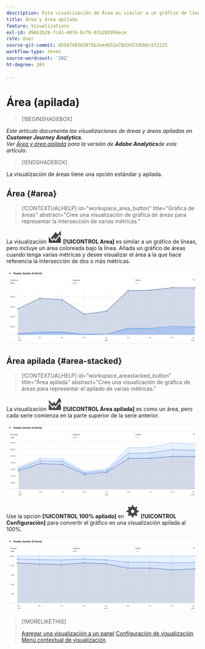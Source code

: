 ```yaml
---
description: Esta visualización de Área es similar a un gráfico de líneas, pero incluye una zona coloreada bajo la línea.
title: Área y área apilada
feature: Visualizations
exl-id: d9662b29-fc41-4074-8cf6-031202994ece
role: User
source-git-commit: d556740383075b2ee4652a78d3d37d5bbc5f2225
workflow-type: tm+mt
source-wordcount: '202'
ht-degree: 26%

---
```


# Área (apilada)

>[!BEGINSHADEBOX]

*Este artículo documenta las visualizaciones de áreas y áreas apiladas en **Customer Journey Analytics**.<br/>Ver [Área y área apilada](https://experienceleague.adobe.com/en/docs/analytics/analyze/analysis-workspace/visualizations/area) para la versión de **Adobe Analytics**de este artículo.*

>[!ENDSHADEBOX]

La visualización de áreas tiene una opción estándar y apilada.

## Área {#area}

<!-- markdownlint-disable MD034 -->

>[!CONTEXTUALHELP]
>id="workspace_area_button"
>title="Gráfica de áreas"
>abstract="Cree una visualización de gráfica de áreas para representar la intersección de varias métricas."

<!-- markdownlint-enable MD034 -->





La visualización ![GraphArea](/help/assets/icons/GraphArea.svg) **[!UICONTROL Area]** es similar a un gráfico de líneas, pero incluye un área coloreada bajo la línea. Añada un gráfico de áreas cuando tenga varias métricas y desee visualizar el área a la que hace referencia la intersección de dos o más métricas.

![Visualización de área que muestra varias métricas](assets/area.png)

## Área apilada {#area-stacked}

<!-- markdownlint-disable MD034 -->

>[!CONTEXTUALHELP]
>id="workspace_areastacked_button"
>title="Área apilada"
>abstract="Cree una visualización de gráfica de áreas para representar el apilado de varias métricas."

<!-- markdownlint-enable MD034 -->




La visualización ![GraphAreaStacked](/help/assets/icons/GraphAreaStacked.svg) **[!UICONTROL Área apilada]** es como un área, pero cada serie comienza en la parte superior de la serie anterior.

![Área apilada que muestra cada serie en la parte superior de la serie anterior.](assets/area-stacked.png)

Use la opción **[!UICONTROL 100% apilado]** en ![Configuración](/help/assets/icons/Setting.svg) **[!UICONTROL Configuración]** para convertir el gráfico en una visualización apilada al 100%.

![Área apilada que muestra una visualización apilada al 100%.](assets/area-stacked100.png)

>[!MORELIKETHIS]
>
>[Agregar una visualización a un panel](/help/analysis-workspace/visualizations/freeform-analysis-visualizations.md#add-visualizations-to-a-panel)
>[Configuración de visualización](/help/analysis-workspace/visualizations/freeform-analysis-visualizations.md#settings)
>[Menú contextual de visualización ](/help/analysis-workspace/visualizations/freeform-analysis-visualizations.md#context-menu)
>
